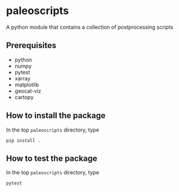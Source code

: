 # paleoscripts
A python module that contains a collection of postprocessing scripts

## Prerequisites

 - python
 - numpy
 - pytest
 - xarray
 - matplotlib
 - geocat-viz
 - cartopy
 
## How to install the package

In the top `paleoscripts` directory, type

```
pip install .
```

## How to test the package

In the top `paleoscripts` directory, type
```
pytest
```